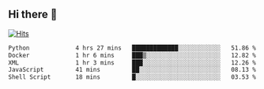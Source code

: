 ## Hi there 👋

<!--
**alihaqberdi/alihaqberdi** is a ✨ _special_ ✨ repository because its `README.md` (this file) appears on your GitHub profile.

Here are some ideas to get you started:

- 🔭 I’m currently working on ...
- 🌱 I’m currently learning ...
- 👯 I’m looking to collaborate on ...
- 🤔 I’m looking for help with ...
- 💬 Ask me about ...
- 📫 How to reach me: ...
- 😄 Pronouns: ...
- ⚡ Fun fact: ...
-->

[![Hits](https://hits.sh/github.com/alihaqberdi.svg)](https://hits.sh/github.com/alihaqberdi/)

<!--START_SECTION:waka-->

```txt
Python             4 hrs 27 mins   █████████████░░░░░░░░░░░░   51.86 %
Docker             1 hr 6 mins     ███▒░░░░░░░░░░░░░░░░░░░░░   12.82 %
XML                1 hr 3 mins     ███░░░░░░░░░░░░░░░░░░░░░░   12.26 %
JavaScript         41 mins         ██░░░░░░░░░░░░░░░░░░░░░░░   08.13 %
Shell Script       18 mins         █░░░░░░░░░░░░░░░░░░░░░░░░   03.53 %
```

<!--END_SECTION:waka-->
